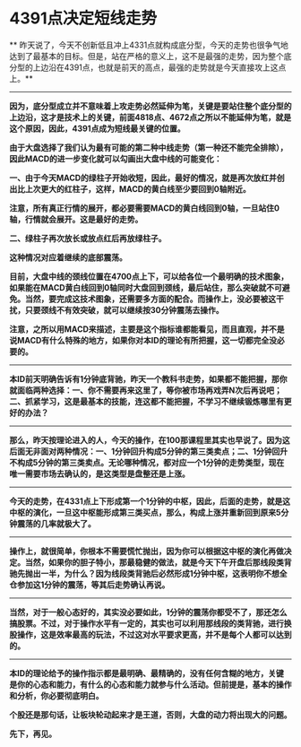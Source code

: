 4391点决定短线走势
====



** 昨天说了，今天不创新低且冲上4331点就构成底分型，今天的走势也很争气地达到了最基本的目标。但是，站在严格的意义上，这不是最强的走势，因为整个底分型的上边沿在4391点，也就是前天的高点，最强的走势就是今天直接攻上这点上。**

** **

**因为，底分型成立并不意味着上攻走势必然延伸为笔，关键是要站住整个底分型的上边沿，这才是技术上的关键，前面4818点、4672点之所以不能延伸为笔，就是这个原因，因此，4391点成为短线最关键的位置。**

**由于大盘选择了我们认为最有可能的第二种中线走势（第一种还不能完全排除），因此MACD的进一步变化就可以勾画出大盘中线的可能变化：**

**一、由于今天MACD的绿柱子开始收短，因此，最好的情况，就是再次放红并创出比上次更大的红柱子，这样，MACD的黄白线至少要回到0轴附近。**

**注意，所有真正行情的展开，都必要需要MACD的黄白线回到0轴，一旦站住0轴，行情就会展开。这是最好的走势。**

**二、绿柱子再次放长或放点红后再放绿柱子。**

**这种情况对应着继续的底部震荡。**

**目前，大盘中线的颈线位置在4700点上下，可以给各位一个最明确的技术图象，如果能在MACD黄白线回到0轴同时大盘回到颈线，最后站住，那么突破就不可避免。当然，要完成这技术图象，还需要多方面的配合。而操作上，没必要被这干扰，只要颈线不有效突破，就可以继续按30分钟震荡去操作。**

**注意，之所以用MACD来描述，主要是这个指标谁都能看见，而且直观，并不是说MACD有什么特殊的地方，如果你对本ID的理论有所把握，这一切都完全没必要的。**

** **

**本ID前天明确告诉有1分钟底背驰，昨天一个教科书走势，如果都不能把握，那你就面临两种选择：一、你不需要再来这里了，等你被市场再戏弄N次后再说吧；二、抓紧学习，这是最基本的技能，连这都不能把握，不学习不继续锻炼哪里有更好的办法？**

** **

**那么，昨天按理论进入的人，今天的操作，在100那课程里其实也早说了。因为这后面无非面对两种情况：一、1分钟回升构成5分钟的第三类卖点；二、1分钟回升不构成5分钟的第三类卖点。无论哪种情况，都对应一个1分钟的走势类型，现在唯一需要市场去确认的，是这类型是盘整还是上涨。**

** **

**今天的走势，在4331点上下形成第一个1分钟的中枢，因此，后面的走势，就是这中枢的演化，一旦这中枢能形成第三类买点，那么，构成上涨并重新回到原来5分钟震荡的几率就极大了。**

** **

**操作上，就很简单，你根本不需要慌忙抛出，因为你可以根据这中枢的演化再做决定。当然，如果你的胆子特小，那最稳健的做法，就是今天下午开盘后那线段类背驰先抛出一半，为什么？因为线段类背驰后必然形成1分钟中枢，这表明你不想全仓参加这1分钟的震荡，等其后走势确认再说。**

** **

**当然，对于一般心态好的，其实没必要如此，1分钟的震荡你都受不了，那还怎么搞股票。不过，对于操作水平有一定的，其实也可以利用那线段的类背驰，进行换股操作，这是效率最高的玩法，不过这对水平要求更高，并不是每个人都可以达到的。**

** **

**本ID的理论给予的操作指示都是最明确、最精确的，没有任何含糊的地方，关键是你的心态和能力，有什么的心态和能力就参与什么活动。但前提是，基本的操作和分析，你必要彻底明白。**

**个股还是那句话，让板块轮动起来才是王道，否则，大盘的动力将出现大的问题。**

**先下，再见。**
